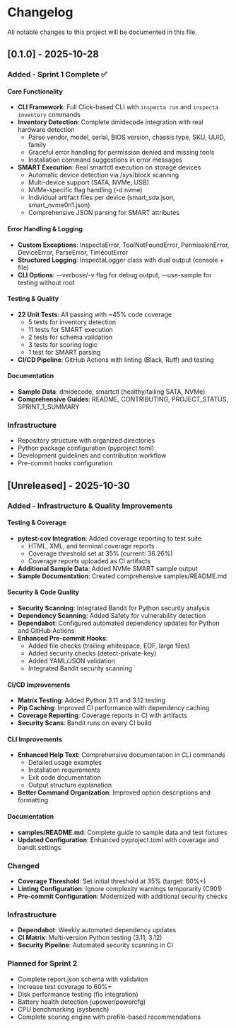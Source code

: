 # Changelog

All notable changes to this project will be documented in this file.

## [0.1.0] - 2025-10-28

### Added - Sprint 1 Complete ✅

#### Core Functionality
- **CLI Framework**: Full Click-based CLI with `inspecta run` and `inspecta inventory` commands
- **Inventory Detection**: Complete dmidecode integration with real hardware detection
  - Parse vendor, model, serial, BIOS version, chassis type, SKU, UUID, family
  - Graceful error handling for permission denied and missing tools
  - Installation command suggestions in error messages
- **SMART Execution**: Real smartctl execution on storage devices
  - Automatic device detection via /sys/block scanning
  - Multi-device support (SATA, NVMe, USB)
  - NVMe-specific flag handling (-d nvme)
  - Individual artifact files per device (smart_sda.json, smart_nvme0n1.json)
  - Comprehensive JSON parsing for SMART attributes

#### Error Handling & Logging
- **Custom Exceptions**: InspectaError, ToolNotFoundError, PermissionError, DeviceError, ParseError, TimeoutError
- **Structured Logging**: InspectaLogger class with dual output (console + file)
- **CLI Options**: --verbose/-v flag for debug output, --use-sample for testing without root

#### Testing & Quality
- **22 Unit Tests**: All passing with ~45% code coverage
  - 5 tests for inventory detection
  - 11 tests for SMART execution
  - 2 tests for schema validation
  - 3 tests for scoring logic
  - 1 test for SMART parsing
- **CI/CD Pipeline**: GitHub Actions with linting (Black, Ruff) and testing

#### Documentation
- **Sample Data**: dmidecode, smartctl (healthy/failing SATA, NVMe)
- **Comprehensive Guides**: README, CONTRIBUTING, PROJECT_STATUS, SPRINT_1_SUMMARY

### Infrastructure
- Repository structure with organized directories
- Python package configuration (pyproject.toml)
- Development guidelines and contribution workflow
- Pre-commit hooks configuration

## [Unreleased] - 2025-10-30

### Added - Infrastructure & Quality Improvements

#### Testing & Coverage
- **pytest-cov Integration**: Added coverage reporting to test suite
  - HTML, XML, and terminal coverage reports
  - Coverage threshold set at 35% (current: 36.26%)
  - Coverage reports uploaded as CI artifacts
- **Additional Sample Data**: Added NVMe SMART sample output
- **Sample Documentation**: Created comprehensive samples/README.md

#### Security & Code Quality
- **Security Scanning**: Integrated Bandit for Python security analysis
- **Dependency Scanning**: Added Safety for vulnerability detection
- **Dependabot**: Configured automated dependency updates for Python and GitHub Actions
- **Enhanced Pre-commit Hooks**: 
  - Added file checks (trailing whitespace, EOF, large files)
  - Added security checks (detect-private-key)
  - Added YAML/JSON validation
  - Integrated Bandit security scanning

#### CI/CD Improvements
- **Matrix Testing**: Added Python 3.11 and 3.12 testing
- **Pip Caching**: Improved CI performance with dependency caching
- **Coverage Reporting**: Coverage reports in CI with artifacts
- **Security Scans**: Bandit runs on every CI build

#### CLI Improvements
- **Enhanced Help Text**: Comprehensive documentation in CLI commands
  - Detailed usage examples
  - Installation requirements
  - Exit code documentation
  - Output structure explanation
- **Better Command Organization**: Improved option descriptions and formatting

#### Documentation
- **samples/README.md**: Complete guide to sample data and test fixtures
- **Updated Configuration**: Enhanced pyproject.toml with coverage and bandit settings

### Changed
- **Coverage Threshold**: Set initial threshold at 35% (target: 60%+)
- **Linting Configuration**: Ignore complexity warnings temporarily (C901)
- **Pre-commit Configuration**: Modernized with additional security checks

### Infrastructure
- **Dependabot**: Weekly automated dependency updates
- **CI Matrix**: Multi-version Python testing (3.11, 3.12)
- **Security Pipeline**: Automated security scanning in CI

### Planned for Sprint 2
- Complete report.json schema with validation
- Increase test coverage to 60%+
- Disk performance testing (fio integration)
- Battery health detection (upower/powercfg)
- CPU benchmarking (sysbench)
- Complete scoring engine with profile-based recommendations
